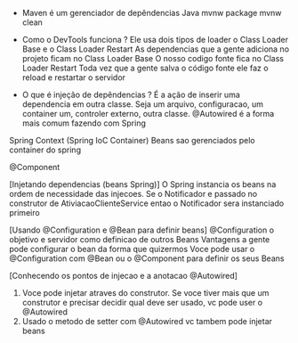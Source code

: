 - Maven é um gerenciador de depêndencias Java
mvnw package
mvnw clean

- Como o DevTools funciona ?
Ele usa dois tipos de loader o Class Loader Base e o Class Loader Restart
As dependencias que a gente adiciona no projeto ficam no Class Loader Base
O nosso codigo fonte fica no Class Loader Restart
Toda vez que a gente salva o código fonte ele faz o reload e restartar o servidor

- O que é injeção de depêndencias ?
É a ação de inserir uma dependencia em outra classe. 
Seja um arquivo, configuracao, um container um, controler externo, outra classe.
@Autowired é a forma mais comum fazendo com Spring

Spring Context (Spring IoC Container)
Beans sao gerenciados pelo container do spring

@Component

[Injetando dependencias (beans Spring)]
O Spring instancia os beans na ordem de necessidade das injecoes. 
Se o Notificador e passado no construtor de AtiviacaoClienteService 
entao o Notificador sera instanciado primeiro

[Usando @Configuration e @Bean para definir beans]
@Configuration o objetivo e servidor como definicao de outros Beans
Vantagens a gente pode configurar o bean da forma que quizermos
Voce pode usar o @Configuration com @Bean ou o @Component para definir os seus Beans

[Conhecendo os pontos de injecao e a anotacao @Autowired]
1. Voce pode injetar atraves do construtor. Se voce tiver mais que um construtor e precisar decidir qual deve ser usado, vc pode user o @Autowired
2. Usado o metodo de setter com @Autowired vc tambem pode injetar beans


